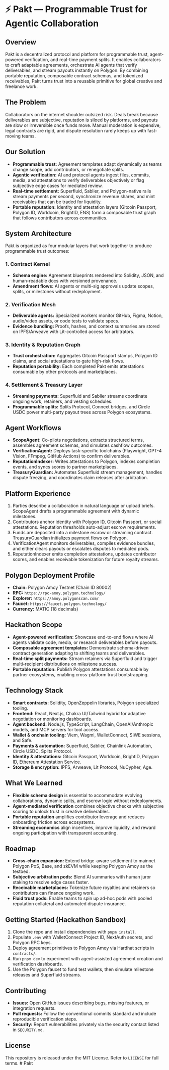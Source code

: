# ⚡ Pakt — Programmable Trust for Agentic Collaboration

## Overview
Pakt is a decentralized protocol and platform for programmable trust, agent-powered verification, and real-time payment splits. It enables collaborators to craft adaptable agreements, orchestrate AI agents that verify deliverables, and stream payouts instantly on Polygon. By combining portable reputation, composable contract schemas, and tokenized receivables, Pakt turns trust into a reusable primitive for global creative and freelance work.

## The Problem
Collaborators on the internet shoulder outsized risk. Deals break because deliverables are subjective, reputation is siloed by platforms, and payouts are slow or irreversible once funds move. Manual moderation is expensive, legal contracts are rigid, and dispute resolution rarely keeps up with fast-moving teams.

## Our Solution
- **Programmable trust:** Agreement templates adapt dynamically as teams change scope, add contributors, or renegotiate splits.
- **Agentic verification:** AI and protocol agents ingest files, commits, media, and attestations to verify deliverables objectively or flag subjective edge cases for mediated review.
- **Real-time settlement:** Superfluid, Sablier, and Polygon-native rails stream payments per second, synchronize revenue shares, and mint receivables that can be traded for liquidity.
- **Portable reputation:** Identity and attestation layers (Gitcoin Passport, Polygon ID, Worldcoin, BrightID, ENS) form a composable trust graph that follows contributors across communities.

## System Architecture
Pakt is organized as four modular layers that work together to produce programmable trust outcomes:

### 1. Contract Kernel
- **Schema engine:** Agreement blueprints rendered into Solidity, JSON, and human-readable docs with versioned provenance.
- **Amendment flows:** AI agents or multi-sig approvals update scopes, splits, or milestones without redeployment.

### 2. Verification Mesh
- **Deliverable agents:** Specialized workers monitor GitHub, Figma, Notion, audio/video assets, or code tests to validate specs.
- **Evidence bundling:** Proofs, hashes, and context summaries are stored on IPFS/Arweave with Lit-controlled access for arbitrators.

### 3. Identity & Reputation Graph
- **Trust orchestration:** Aggregates Gitcoin Passport stamps, Polygon ID claims, and social attestations to gate high-risk flows.
- **Reputation portability:** Each completed Pakt emits attestations consumable by other protocols and marketplaces.

### 4. Settlement & Treasury Layer
- **Streaming payments:** Superfluid and Sablier streams coordinate ongoing work, retainers, and vesting schedules.
- **Programmable splits:** Splits Protocol, Connext bridges, and Circle USDC power multi-party payout trees across Polygon ecosystems.

## Agent Workflows
- **ScopeAgent:** Co-pilots negotiations, extracts structured terms, assembles agreement schemas, and simulates cashflow outcomes.
- **VerificationAgent:** Deploys task-specific toolchains (Playwright, GPT-4 Vision, FFmpeg, GitHub Actions) to confirm deliverables.
- **ReputationIndexer:** Writes attestations to Polygon, indexes completion events, and syncs scores to partner marketplaces.
- **TreasuryGuardian:** Automates Superfluid stream management, handles dispute freezing, and coordinates claim releases after arbitration.

## Platform Experience
1. Parties describe a collaboration in natural language or upload briefs. ScopeAgent drafts a programmable agreement with dynamic milestones.
2. Contributors anchor identity with Polygon ID, Gitcoin Passport, or social attestations. Reputation thresholds auto-adjust escrow requirements.
3. Funds are deposited into a milestone escrow or streaming contract. TreasuryGuardian initializes payment flows on Polygon.
4. VerificationAgent monitors deliverables, compiles evidence bundles, and either clears payouts or escalates disputes to mediated pods.
5. ReputationIndexer emits completion attestations, updates contributor scores, and enables receivable tokenization for future royalty streams.

## Polygon Deployment Profile
- **Chain:** Polygon Amoy Testnet (Chain ID 80002)
- **RPC:** `https://rpc-amoy.polygon.technology/`
- **Explorer:** `https://amoy.polygonscan.com/`
- **Faucet:** `https://faucet.polygon.technology/`
- **Currency:** MATIC (18 decimals)

## Hackathon Scope
- **Agent-powered verification:** Showcase end-to-end flows where AI agents validate code, media, or research deliverables before payouts.
- **Composable agreement templates:** Demonstrate schema-driven contract generation adapting to shifting teams and deliverables.
- **Real-time split payments:** Stream retainers via Superfluid and trigger multi-recipient distributions on milestone success.
- **Portable reputation:** Publish Polygon attestations consumable by partner ecosystems, enabling cross-platform trust bootstrapping.

## Technology Stack
- **Smart contracts:** Solidity, OpenZeppelin libraries, Polygon specialized tooling.
- **Frontend:** React, Next.js, Chakra UI/Tailwind hybrid for adaptive negotiation or monitoring dashboards.
- **Agent backend:** Node.js, TypeScript, LangChain, OpenAI/Anthropic models, and MCP servers for tool access.
- **Wallet & onchain tooling:** Viem, Wagmi, WalletConnect, SIWE sessions, and Safe.
- **Payments & automation:** Superfluid, Sablier, Chainlink Automation, Circle USDC, Splits Protocol.
- **Identity & attestations:** Gitcoin Passport, Worldcoin, BrightID, Polygon ID, Ethereum Attestation Service.
- **Storage & encryption:** IPFS, Arweave, Lit Protocol, NuCypher, Age.

## What We Learned
- **Flexible schema design** is essential to accommodate evolving collaborations, dynamic splits, and escrow logic without redeployments.
- **Agent-mediated verification** combines objective checks with subjective scoring to unlock trust in creative deliverables.
- **Portable reputation** amplifies contributor leverage and reduces onboarding friction across ecosystems.
- **Streaming economics** align incentives, improve liquidity, and reward ongoing participation with transparent accounting.

## Roadmap
- **Cross-chain expansion:** Extend bridge-aware settlement to mainnet Polygon PoS, Base, and zkEVM while keeping Polygon Amoy as the testbed.
- **Subjective arbitration pods:** Blend AI summaries with human juror staking to resolve edge cases faster.
- **Receivable marketplaces:** Tokenize future royalties and retainers so contributors can finance ongoing work.
- **Fluid trust pods:** Enable teams to spin up ad-hoc pods with pooled reputation collateral and automated dispute insurance.

## Getting Started (Hackathon Sandbox)
1. Clone the repo and install dependencies with `pnpm install`.
2. Populate `.env` with WalletConnect Project ID, NextAuth secrets, and Polygon RPC keys.
3. Deploy agreement primitives to Polygon Amoy via Hardhat scripts in `contracts/`.
4. Run `pnpm dev` to experiment with agent-assisted agreement creation and verification dashboards.
5. Use the Polygon faucet to fund test wallets, then simulate milestone releases and Superfluid streams.

## Contributing
- **Issues:** Open GitHub issues describing bugs, missing features, or integration requests.
- **Pull requests:** Follow the conventional commits standard and include reproducible verification steps.
- **Security:** Report vulnerabilities privately via the security contact listed in `SECURITY.md`.

## License
This repository is released under the MIT License. Refer to `LICENSE` for full terms.
#   P a k t  
 